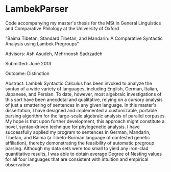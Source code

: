 # LambekParser

Code accompanying my master's thesis for the MSt in General Linguistics and Comparative Philology at the University of Oxford 

"Baima Tibetan, Standard Tibetan, and Mandarin: A Comparative Syntactic Analysis using Lambek Pregroups" 

Advisors: Ash Asudeh, Mehrnoosh Sadrzadeh

Submitted: June 2013

Outcome: Distinction

Abstract: Lambek Syntactic Calculus has been invoked to analyze the syntax of a wide variety of languages, including English, German, Italian, Japanese, and Persian. To date, however, most algebraic investigations of this sort have been anecdotal and qualitative, relying on a cursory analysis of just a smattering of sentences in any given language. In this master's dissertation, I have designed and implemented a customizable, portable parsing algorithm for the large-scale algebraic analysis of parallel corpuses. My hope is that upon further development, this approach might constitute a novel, syntax-driven technique for phylogenetic analysis. I have successfully applied my program to sentences in German, Mandarin, Tibetan, and Baima (a Tibeto-Burman language of contested genetic affiliation), thereby demonstrating the feasibility of automatic pregroup parsing. Although my data sets were too small to yield any iron-clad quantitative results, I was able to obtain average Degree of Nesting values for all four languages that are consistent with intuition and empirical observation.
